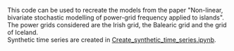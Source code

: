 This code can be used to recreate the models from the paper "Non-linear, bivariate stochastic modelling of
power-grid frequency applied to islands". 
\
The power grids considered are the Irish grid, the Balearic grid and the grid of Iceland.
\
Synthetic time series are created in [Create_synthetic_time_series.ipynb](KIT-IAI-DRACOS/Stochastic-modelling-of-power-grid-frequency-applied-to-islands/Create_synthetic_time_series.ipynb).
